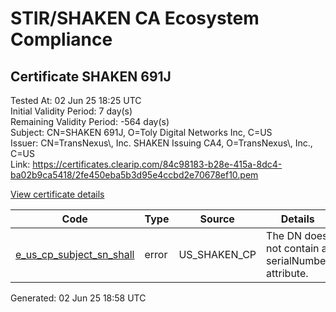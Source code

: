 # STIR/SHAKEN CA Ecosystem Compliance

## Certificate SHAKEN 691J

Tested At: 02 Jun 25 18:25 UTC\
Initial Validity Period: 7 day(s)\
Remaining Validity Period: -564 day(s)\
Subject: CN=SHAKEN 691J, O=Toly Digital Networks Inc, C=US\
Issuer: CN=TransNexus\\, Inc. SHAKEN Issuing CA4, O=TransNexus\\, Inc., C=US\
Link: https://certificates.clearip.com/84c98183-b28e-415a-8dc4-ba02b9ca5418/2fe450eba5b3d95e4ccbd2e70678ef10.pem

[View certificate details](https://x509.io/?cert=MIIC2DCCAn%2BgAwIBAgIQbl1lC%2FmWYJODaOBP2PwXUDAKBggqhkjOPQQDAjBWMQswCQYDVQQGEwJVUzEZMBcGA1UEChMQVHJhbnNOZXh1cywgSW5jLjEsMCoGA1UEAxMjVHJhbnNOZXh1cywgSW5jLiBTSEFLRU4gSXNzdWluZyBDQTQwHhcNMjMxMTA4MjEwMzU2WhcNMjMxMTE1MjEwMzU1WjBHMQswCQYDVQQGEwJVUzEiMCAGA1UEChMZVG9seSBEaWdpdGFsIE5ldHdvcmtzIEluYzEUMBIGA1UEAxMLU0hBS0VOIDY5MUowWTATBgcqhkjOPQIBBggqhkjOPQMBBwNCAASWnEsLZ0v5Ifes7JONSmZuPzwKCsw6SZ3plPj7oyLVa7UbpZUG7E%2Bv184S5jtq1HCfB8pFP6PEWj%2BsuNeDbwBlo4IBPDCCATgwDAYDVR0TAQH%2FBAIwADAOBgNVHQ8BAf8EBAMCB4AwHQYDVR0OBBYEFD1bXe2S8lRyBbv2vuwlokCObL%2BnMB8GA1UdIwQYMBaAFDD19fK34UsLDxB1fUikkPE9iygqMBcGA1UdIAQQMA4wDAYKYIZIAYb%2FCQEBAzCBpgYDVR0fBIGeMIGbMIGYoDqgOIY2aHR0cHM6Ly9hdXRoZW50aWNhdGUtYXBpLmljb25lY3Rpdi5jb20vZG93bmxvYWQvdjEvY3JsolqkWDBWMRQwEgYDVQQHDAtCcmlkZ2V3YXRlcjELMAkGA1UECAwCTkoxEzARBgNVBAMMClNUSS1QQSBDUkwxCzAJBgNVBAYTAlVTMQ8wDQYDVQQKDAZTVEktUEEwFgYIKwYBBQUHARoECjAIoAYWBDY5MUowCgYIKoZIzj0EAwIDRwAwRAIgAl03jyanMmbJ5X9yM9DPD6aeXYQXpOHYJ6Sf1OKW4EECICRNFKrZWDSO3KEL7XGJeNeO83qsOG1mHPoKg8GinjdU)

| Code | Type | Source | Details |
|------|------|--------|---------|
| [e_us_cp_subject_sn_shall](../../ISSUES/e_us_cp_subject_sn_shall/README.md) | error | US_SHAKEN_CP | The DN does not contain a serialNumber attribute. |


Generated: 02 Jun 25 18:58 UTC